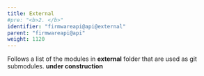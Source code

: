 ```yaml
---
title: External
#pre: "<b>2. </b>"
identifier: "firmwareapi@api@external"
parent: "firmwareapi@api"
weight: 1120
---
```


Follows a list of the modules in **external** folder that are used as git submodules.
**under construction**
